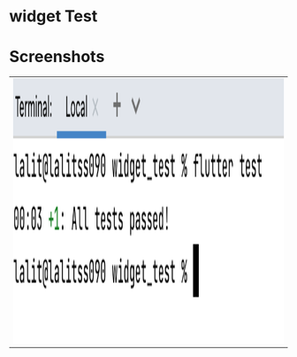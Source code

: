 # widget Test

    

# Screenshots

<table>
  <tr>
    <td><img src="https://github.com/MarvelApps-Flutter/widget_test/blob/master/screenshot/Widget%20Test.png" height="480px"></td>
  </tr>
 </table>

</br>

 
 
